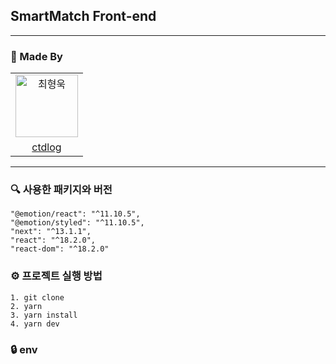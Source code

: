 ## SmartMatch Front-end

---

### 👥 Made By

<table>
  <tr>
    <td align="center">
      <img src="https://avatars.githubusercontent.com/u/73215539?v=4" width="100px;" alt="최형욱"/>
  </tr>
  <tr>    
    <td align="center">
      <a href="https://github.com/ctdlog">
        <div>ctdlog</div>
      </a>
    </td>
  </tr>
</table>

---

### 🔍 사용한 패키지와 버전
```
"@emotion/react": "^11.10.5",
"@emotion/styled": "^11.10.5",
"next": "^13.1.1",
"react": "^18.2.0",
"react-dom": "^18.2.0"
```

### ⚙️ 프로젝트 실행 방법
```
1. git clone
2. yarn
3. yarn install
4. yarn dev
```

### 🔒 env
```

```
